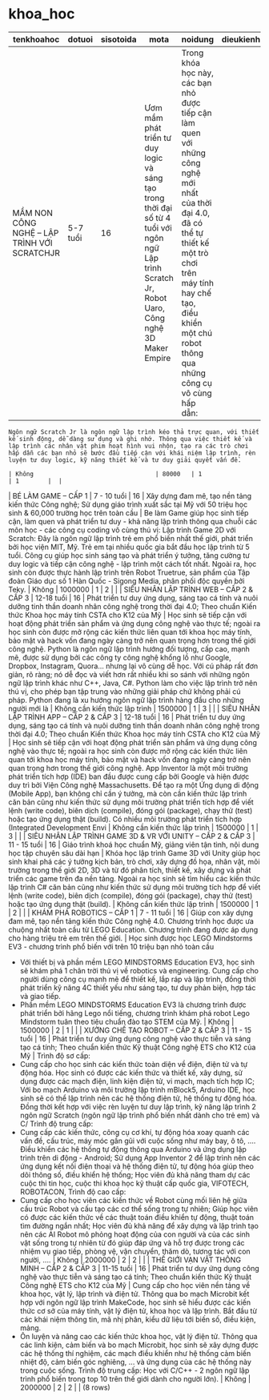 khoa_hoc
========

|                               tenkhoahoc                                |     dotuoi     | sisotoida |                                                                                                                              mota                                                                                                                               |                                                                                                                                                                                                                                                                                                                                                                                                                                                                                                                                                                                                                                                                                                                                                                                                                                                                                                                                                                                                                                                                  noidung                                                                                                                                                                                                                                                                                                                                                                                                                                                                                                                                                                                                                                                                                                                                                                                                                                                                                                                                                                                                                                                                   |               dieukienhoc               | hocphi  | loai_khoa_hoc_id | level_id |
|-------------------------------------------------------------------------|----------------|-----------|-----------------------------------------------------------------------------------------------------------------------------------------------------------------------------------------------------------------------------------------------------------------|--------------------------------------------------------------------------------------------------------------------------------------------------------------------------------------------------------------------------------------------------------------------------------------------------------------------------------------------------------------------------------------------------------------------------------------------------------------------------------------------------------------------------------------------------------------------------------------------------------------------------------------------------------------------------------------------------------------------------------------------------------------------------------------------------------------------------------------------------------------------------------------------------------------------------------------------------------------------------------------------------------------------------------------------------------------------------------------------------------------------------------------------------------------------------------------------------------------------------------------------------------------------------------------------------------------------------------------------------------------------------------------------------------------------------------------------------------------------------------------------------------------------------------------------------------------------------------------------------------------------------------------------------------------------------------------------------------------------------------------------------------------------------------------------------------------------------------------------------------------------------------------------------------------------------------------------------------------------------------------------------------------------------------------------------------------------------------------------------------------------------------------------|-----------------------------------------|---------|------------------|----------|
| MẦM NON CÔNG NGHỆ – LẬP TRÌNH VỚI SCRATCHJR                 | 5-7 tuổi     | 16        | Ươm mầm phát triển tư duy logic và sáng tạo trong thời đại số từ 4 tuổi với ngôn ngữ Lập trình Scratch Jr, Robot Uaro, Công nghệ 3D Maker Empire                                                                              | Trong khóa học này, các bạn nhỏ được tiếp cận làm quen với những công nghệ mới nhất của thời đại 4.0, đã có thể tự thiết kế một trò chơi trên máy tính hay chế tạo, điều khiển một chú robot thông qua những công cụ vô cùng hấp dẫn:
    Ngôn ngữ Scratch Jr là ngôn ngữ lập trình kéo thả trực quan, với thiết kế sinh động, dễ dàng sử dụng và ghi nhớ. Thông qua việc thiết kế và lập trình các nhân vật phim hoạt hình vui nhộn, tạo ra các trò chơi hấp dẫn các bạn nhỏ sẽ bước đầu tiếp cận với khái niệm lập trình, rèn luyện tư duy logic, kỹ năng thiết kế và tư duy giải quyết vấn đề.
                                                                                                                                                                                                                                                                                                                                                                                                                                                                                                                                                                                                                                                                                                                                                                                                                                                                                                                                                                                                                                                                                                                                                                                                                                                                                                                                             | Không                                  | 80000   | 1                | 1        |  |
| BÉ LÀM GAME – CẤP 1                                               | 7 - 10 tuổi  | 16        | Xây dựng đam mê, tạo nền tảng kiến thức Công nghệ; Sử dụng giáo trình xuất sắc tại Mỹ với 50 triệu học sinh & 60,000 trường học trên toàn cầu                                                                    | Be làm Game giúp học sinh tiếp cận, làm quen và phát triển tư duy - khả năng lập trình thông qua chuỗi các môn học - các công cụ coding vô cùng thú vị:
Lập trình Game 2D với Scratch: Đây là ngôn ngữ lập trình trẻ em phổ biến nhất thế giới, phát triển bởi học viện MIT, Mỹ. Trẻ em tại nhiều quốc gia bắt đầu học lập trình từ 5 tuổi. Công cụ giúp học sinh sáng tạo và phát triển ý tưởng, tăng cường tư duy logic và tiếp cận công nghệ - lập trình một cách tốt nhất. Ngoài ra, học sinh còn được thực hành lập trình trên Robot Truetrue, sản phẩm của Tập đoàn Giáo dục số 1 Hàn Quốc - Sigong Media, phân phối độc quyền bởi Teky.                                                                                                                                                                                                                                                                                                                                                                                                                                                                                                                                                                                                                                                                                                                                                                                                                                                                                                                                                                                                                                                                                                                                                                                                                                                                                                           | Không                                  | 1000000 | 1                | 2        |  |
| SIÊU NHÂN LẬP TRÌNH WEB – CẤP 2 & CẤP 3                      | 12-18 tuổi   | 16        | Phát triển tư duy ứng dụng, sáng tạo cá tính và nuôi dưỡng tinh thần doanh nhân công nghệ trong thời đại 4.0; Theo chuẩn Kiến thức Khoa học máy tính CSTA cho K12 của Mỹ                                             | Học sinh sẽ tiếp cận với hoạt động phát triển sản phẩm và ứng dụng công nghệ vào thực tế; ngoài ra học sinh còn được mở rộng các kiến thức liên quan tới khoa học máy tính, bảo mật và hack vốn đang ngày càng trở nên quan trọng hơn trong thế giới công nghệ.
Python là ngôn ngữ lập trình hướng đối tượng, cấp cao, mạnh mẽ, được sử dụng bởi các công ty công nghệ khổng lồ như Google, Dropbox, Instagram, Quora... nhưng lại vô cùng dễ học. Với cú pháp rất đơn giản, rõ ràng; nó dễ đọc và viết hơn rất nhiều khi so sánh với những ngôn ngữ lập trình khác như C++, Java, C#. Python làm cho việc lập trình trở nên thú vị, cho phép bạn tập trung vào những giải pháp chứ không phải cú pháp. Python đang là xu hướng ngôn ngữ lập trình hàng đầu cho những người mới là                                                                                                                                                                                                                                                                                                                                                                                                                                                                                                                                                                                                                                                                                                                                                                                                                                                                                                                                                                                                                                                                                                                        | Không cần kiến thức lập trình | 1500000 | 1                | 3        |  |
| SIÊU NHÂN LẬP TRÌNH APP – CẤP 2 & CẤP 3                      | 12-18 tuổi   | 16        | Phát triển tư duy ứng dụng, sáng tạo cá tính và nuôi dưỡng tinh thần doanh nhân công nghệ trong thời đại 4.0; Theo chuẩn Kiến thức Khoa học máy tính CSTA cho K12 của Mỹ                                             | Học sinh sẽ tiếp cận với hoạt động phát triển sản phẩm và ứng dụng công nghệ vào thực tế; ngoài ra học sinh còn được mở rộng các kiến thức liên quan tới khoa học máy tính, bảo mật và hack vốn đang ngày càng trở nên quan trọng hơn trong thế giới công nghệ.
App Inventor là một môi trường phát triển tích hợp (IDE) ban đầu được cung cấp bởi Google và hiện được duy trì bởi Viện Công nghệ Massachusetts. Để tạo ra một Ứng dụng di động (Mobile App), bạn không chỉ cần ý tưởng, mà còn cần kiến thức lập trình căn bản cũng như kiến thức sử dụng môi trường phát triển tích hợp để viết lệnh (write code), biên dịch (compile), đóng gói (package), chạy thử (test) hoặc tạo ứng dụng thật (build). Có nhiều môi trường phát triển tích hợp (Integrated Development Envi                                                                                                                                                                                                                                                                                                                                                                                                                                                                                                                                                                                                                                                                                                                                                                                                                                                                                                                                                                                                                                                                                                                             | Không cần kiến thức lập trình | 1500000 | 1                | 3        |  |
| SIÊU NHÂN LẬP TRÌNH GAME 3D & VR VỚI UNITY – CẤP 2 & CẤP 3 | 11 - 15 tuổi | 16        | Giáo trình khoá học chuẩn Mỹ, giảng viên tận tình, nội dung học tập chuyên sâu dài hạn                                                                                                                                                | Khóa học lập trình Game 3D với Unity giúp học sinh khai phá các ý tưởng kịch bản, trò chơi, xây dựng đồ họa, nhân vật, môi trường trong thế giới 2D, 3D và từ đó phân tích, thiết kế, xây dựng và phát triển các game trên đa nền tảng. Ngoài ra học sinh sẽ tìm hiểu các kiến thức lập trình C# căn bản cũng như kiến thức sử dụng môi trường tích hợp để viết lệnh (write code), biên dịch (compile), đóng gói (package), chạy thử (test) hoặc tạo ứng dụng thật (build).                                                                                                                                                                                                                                                                                                                                                                                                                                                                                                                                                                                                                                                                                                                                                                                                                                                                                                                                                                                                                                                                                                                                                                                                                                                                                                                                                                                                                                                                                                                              | Không cần kiến thức lập trình | 1500000 | 1                | 2        |  |
| KHÁM PHÁ ROBOTICS – CẤP 1                                         | 7 - 11 tuổi  | 16        | Giúp con xây dựng đam mê, tạo nền tảng kiến thức Công nghệ 4.0. Chương trình học được ưa chuộng nhất toàn cầu từ LEGO Education. Chương trình đang được áp dụng cho hàng triệu trẻ em trên thế giới. | Học sinh được học LEGO Mindstorms EV3 - chương trình phổ biến với trên 10 triệu bạn nhỏ toàn cầu
- Với thiết bị và phần mềm LEGO MINDSTORMS Education EV3, học sinh sẽ khám phá 1 chân trời thú vị về robotics và engineering. Cung cấp cho người dùng công cụ mạnh mẽ để thiết kế, lắp ráp và lập trình, đồng thời phát triển kỹ năng 4C thiết yếu như sáng tạo, tư duy phản biện, hợp tác và giao tiếp.
- Phần mềm LEGO MINDSTORMS Education EV3 là chương trình được phát triển bởi hãng Lego nổi tiếng, chương trình khám phá robot Lego Mindstorm tuân theo tiêu chuẩn đào tạo STEM của Mỹ.                                                                                                                                                                                                                                                                                                                                                                                                                                                                                                                                                                                                                                                                                                                                                                                                                                                                                                                                                                                                                                                                                                                                                                                                                                                                                                                                                                                      | Không                                  | 1500000 | 2                | 1        |  |
| XƯỞNG CHẾ TẠO ROBOT – CẤP 2 & CẤP 3                        | 11 - 15 tuổi | 16        | Phát triển tư duy ứng dụng công nghệ vào thực tiễn và sáng tạo cá tính; Theo chuẩn kiến thức Kỹ thuật Công nghệ ETS cho K12 của Mỹ                                                                                       | Trình độ sơ cấp:
- Cung cấp cho học sinh các kiến thức toàn diện về điện, điện tử và tự động hóa. Học sinh có được các kiến thức và thiết kế, xây dựng, sử dụng được các mạch điện, linh kiện điện tử, vi mạch, mạch tích hợp IC; Với bo mạch Arduino và môi trường lập trình mBlock5, Arduino IDE, học sinh sẽ có thể lập trình nên các hệ thống điện tử, hệ thống tự động hóa. Đồng thời kết hợp với việc rèn luyện tư duy lập trình, kỹ năng lập trình 2 ngôn ngữ Scratch (ngôn ngữ lập trình phổ biến nhất dành cho trẻ em) và C/
Trình độ trung cấp:
- Cung cấp các kiến thức, công cụ cơ khí, tự động hóa xoay quanh các vấn đề, cấu trúc, máy móc gần gũi với cuộc sống như máy bay, ô tô, .... Điều khiển các hệ thống tự động thông qua Arduino và ứng dụng lập trình trên di động - Android; Sử dụng App Inventor 2 để lập trình nên các ứng dụng kết nối điện thoại và hệ thống điện tử, tự động hóa giúp theo dõi thông số, điều khiển hệ thống; Học viên đủ khả năng tham dự các cuộc thi tin học, cuộc thi khoa học kỹ thuật cấp quốc gia, VIFOTECH, ROBOTACON,
Trình độ cao cấp:
- Cung cấp cho học viên các kiến thức về Robot cùng mối liên hệ giữa cấu trúc Robot và cấu tạo các cơ thể sống trong tự nhiên; Giúp học viên có được các kiến thức về các thuật toán điều khiển tự động, thuật toán tìm đường ngắn nhất; Học viên đủ khả năng để xây dựng và lập trình tạo nên các AI Robot mô phỏng hoạt động của con người và của các sinh vật sống trong tự nhiên từ đó giúp đáp ứng và hỗ trợ được trong các nhiệm vụ giao tiếp, phòng vệ, vận chuyển, thăm dò, tương tác với con người, .... | Không                                  | 2000000 | 2                | 2        |  |
| THẾ GIỚI VẠN VẬT THÔNG MINH – CẤP 2 & CẤP 3              | 11-15 tuổi   | 16        | Phát triển tư duy ứng dụng công nghệ vào thực tiễn và sáng tạo cá tính; Theo chuẩn kiến thức Kỹ thuật Công nghệ ETS cho K12 của Mỹ                                                                                       |  Cung cấp cho học viên nền tảng về khoa học, vật lý, lập trình và điện tử. Thông qua bo mạch Microbit kết hợp với ngôn ngữ lập trình MakeCode, học sinh sẽ hiểu được các kiến thức cơ sở của máy tính, vật lý điện tử, khoa học và lập trình. Bắt đầu từ các khái niệm thông tin, mã nhị phân, kiểu dữ liệu tới biến số, điều kiện, mảng.
- Ôn luyện và nâng cao các kiến thức khoa học, vật lý điện tử. Thông qua các linh kiện, cảm biến và bo mạch Microbit, học sinh sẽ xây dựng được các hệ thống thí nghiệm, các mạch điều khiển như hệ thống cảm biến nhiệt độ, cảm biến góc nghiêng, ... và ứng dụng của các hệ thống này trong cuộc sống.
Trình độ trung cấp: Học với C/C++ - 2 ngôn ngữ lập trình phổ biến trong top 10 trên thế giới dành cho người lớn).                                                                                                                                                                                                                                                                                                                                                                                                                                                                                                                                                                                                                                                                                                                                                                                                                                                                                                                                                                                                                                                                                                                          | Không                                  | 2000000 | 2                | 2        |  |
(8 rows)

